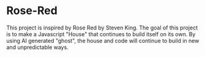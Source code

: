 # Rose-Red
This project is inspired by Rose Red by Steven King. The goal of this project is to make a Javascript "House" that continues to build itself on its own. By using AI generated "ghost", the house and code will continue to build in new and unpredictable ways.
